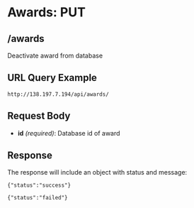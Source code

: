 # Awards: PUT

## /awards

Deactivate award from database

## URL Query Example

```
http://138.197.7.194/api/awards/
```

## Request Body

- **id** *(required)*: Database id of award

## Response

The response will include an object with status and message:
```
{"status":"success"}
```
```
{"status":"failed"}
```
